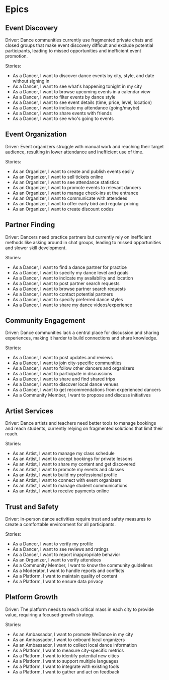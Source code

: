 # Epics

## Event Discovery

Driver: Dance communities currently use fragmented private chats and closed groups that make event discovery difficult and exclude potential participants, leading to missed opportunities and inefficient event promotion.

Stories:

- As a Dancer, I want to discover dance events by city, style, and date without signing in
- As a Dancer, I want to see what's happening tonight in my city
- As a Dancer, I want to browse upcoming events in a calendar view
- As a Dancer, I want to filter events by dance style
- As a Dancer, I want to see event details (time, price, level, location)
- As a Dancer, I want to indicate my attendance (going/maybe)
- As a Dancer, I want to share events with friends
- As a Dancer, I want to see who's going to events

## Event Organization

Driver: Event organizers struggle with manual work and reaching their target audience, resulting in lower attendance and inefficient use of time.

Stories:

- As an Organizer, I want to create and publish events easily
- As an Organizer, I want to sell tickets online
- As an Organizer, I want to see attendance statistics
- As an Organizer, I want to promote events to relevant dancers
- As an Organizer, I want to manage check-ins at the entrance
- As an Organizer, I want to communicate with attendees
- As an Organizer, I want to offer early bird and regular pricing
- As an Organizer, I want to create discount codes

## Partner Finding

Driver: Dancers need practice partners but currently rely on inefficient methods like asking around in chat groups, leading to missed opportunities and slower skill development.

Stories:

- As a Dancer, I want to find a dance partner for practice
- As a Dancer, I want to specify my dance level and goals
- As a Dancer, I want to indicate my availability and location
- As a Dancer, I want to post partner search requests
- As a Dancer, I want to browse partner search requests
- As a Dancer, I want to contact potential partners
- As a Dancer, I want to specify preferred dance styles
- As a Dancer, I want to share my dance videos/experience

## Community Engagement

Driver: Dance communities lack a central place for discussion and sharing experiences, making it harder to build connections and share knowledge.

Stories:

- As a Dancer, I want to post updates and reviews
- As a Dancer, I want to join city-specific communities
- As a Dancer, I want to follow other dancers and organizers
- As a Dancer, I want to participate in discussions
- As a Dancer, I want to share and find shared trips
- As a Dancer, I want to discover local dance venues
- As a Dancer, I want to get recommendations from experienced dancers
- As a Community Member, I want to propose and discuss initiatives

## Artist Services

Driver: Dance artists and teachers need better tools to manage bookings and reach students, currently relying on fragmented solutions that limit their reach.

Stories:

- As an Artist, I want to manage my class schedule
- As an Artist, I want to accept bookings for private lessons
- As an Artist, I want to share my content and get discovered
- As an Artist, I want to promote my events and classes
- As an Artist, I want to build my professional profile
- As an Artist, I want to connect with event organizers
- As an Artist, I want to manage student communications
- As an Artist, I want to receive payments online

## Trust and Safety

Driver: In-person dance activities require trust and safety measures to create a comfortable environment for all participants.

Stories:

- As a Dancer, I want to verify my profile
- As a Dancer, I want to see reviews and ratings
- As a Dancer, I want to report inappropriate behavior
- As an Organizer, I want to verify attendees
- As a Community Member, I want to know the community guidelines
- As a Moderator, I want to handle reports and conflicts
- As a Platform, I want to maintain quality of content
- As a Platform, I want to ensure data privacy

## Platform Growth

Driver: The platform needs to reach critical mass in each city to provide value, requiring a focused growth strategy.

Stories:

- As an Ambassador, I want to promote WeDance in my city
- As an Ambassador, I want to onboard local organizers
- As an Ambassador, I want to collect local dance information
- As a Platform, I want to measure city-specific metrics
- As a Platform, I want to identify potential new cities
- As a Platform, I want to support multiple languages
- As a Platform, I want to integrate with existing tools
- As a Platform, I want to gather and act on feedback
